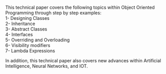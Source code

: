 
This technical paper covers the following topics within Object Oriented Programming through step by step examples:<br />
1- Designing Classes <br />
2- Inheritance <br />
3- Abstract Classes <br />
4- Interfaces <br />
5- Overriding and Overloading <br />
6- Visibility modifiers <br />
7- Lambda Expressions <br />

In addition, this technical paper also covers new advances within Artificial Intelligence, Neural Networks, and IOT.  

